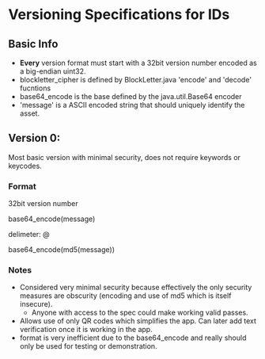 # Versioning Specifications for IDs

## Basic Info
* **Every** version format must start with a 32bit version number encoded as a
big-endian uint32.
* blockletter_cipher is defined by BlockLetter.java 'encode' and 'decode' fucntions
* base64_encode is the base defined by the java.util.Base64 encoder
* 'message' is a ASCII encoded string that should uniquely identify the asset.

## Version 0:
Most basic version with minimal security, does not require keywords or keycodes.

### Format
32bit version number

base64_encode(message)

delimeter: @

base64_encode(md5(message))

### Notes 
* Considered very minimal security because effectively the only security
measures are obscurity (encoding and use of md5 which is itself insecure).
  * Anyone with access to the spec could make working valid passes.
* Allows use of only QR codes which simplifies the app. Can later add
text verification once it is working in the app.
* format is very inefficient due to the base64_encode and really should 
only be used for testing or demonstration.